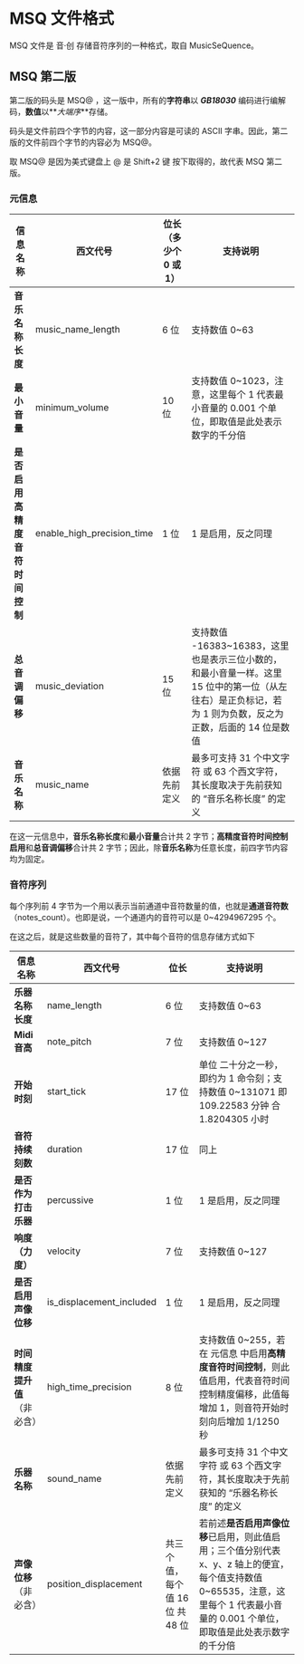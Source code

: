 # MSQ 文件格式

MSQ 文件是 音·创 存储音符序列的一种格式，取自 MusicSeQuence。

## MSQ 第二版

第二版的码头是 MSQ@ ，这一版中，所有的**字符串**以 _**GB18030**_ 编码进行编解码，**数值**以**_大端序_**存储。

码头是文件前四个字节的内容，这一部分内容是可读的 ASCII 字串。因此，第二版的文件前四个字节的内容必为 MSQ@。

取 MSQ@ 是因为美式键盘上 @ 是 Shift+2 键 按下取得的，故代表 MSQ 第二版。

### 元信息

| 信息名称                       | 西文代号                   | 位长（多少个 0 或 1） | 支持说明                                                                                                                                                   |
| ------------------------------ | -------------------------- | --------------------- | ---------------------------------------------------------------------------------------------------------------------------------------------------------- |
| **音乐名称长度**               | music_name_length          | 6 位                  | 支持数值 0~63                                                                                                                                              |
| **最小音量**                   | minimum_volume             | 10 位                 | 支持数值 0~1023，注意，这里每个 1 代表最小音量的 0.001 个单位，即取值是此处表示数字的千分倍                                                                |
| **是否启用高精度音符时间控制** | enable_high_precision_time | 1 位                  | 1 是启用，反之同理                                                                                                                                         |
| **总音调偏移**                 | music_deviation            | 15 位                 | 支持数值 -16383~16383，这里也是表示三位小数的，和最小音量一样。这里 15 位中的第一位（从左往右）是正负标记，若为 1 则为负数，反之为正数，后面的 14 位是数值 |
| **音乐名称**                   | music_name                 | 依据先前定义          | 最多可支持 31 个中文字符 或 63 个西文字符，其长度取决于先前获知的 “音乐名称长度” 的定义                                                                    |

在这一元信息中，**音乐名称长度**和**最小音量**合计共 2 字节；**高精度音符时间控制启用**和**总音调偏移**合计共 2 字节；因此，除**音乐名称**为任意长度，前四字节内容均为固定。

### 音符序列

每个序列前 4 字节为一个用以表示当前通道中音符数量的值，也就是**通道音符数**（notes_count）。也即是说，一个通道内的音符可以是 0~4294967295 个。

在这之后，就是这些数量的音符了，其中每个音符的信息存储方式如下

| 信息名称                     | 西文代号                 | 位长                            | 支持说明                                                                                                                                                                            |
| ---------------------------- | ------------------------ | ------------------------------- | ----------------------------------------------------------------------------------------------------------------------------------------------------------------------------------- |
| **乐器名称长度**             | name_length              | 6 位                            | 支持数值 0~63                                                                                                                                                                       |
| **Midi 音高**                | note_pitch               | 7 位                            | 支持数值 0~127                                                                                                                                                                      |
| **开始时刻**                 | start_tick               | 17 位                           | 单位 二十分之一秒，即约为 1 命令刻；支持数值 0~131071 即 109.22583 分钟 合 1.8204305 小时                                                                                           |
| **音符持续刻数**             | duration                 | 17 位                           | 同上                                                                                                                                                                                |
| **是否作为打击乐器**         | percussive               | 1 位                            | 1 是启用，反之同理                                                                                                                                                                  |
| **响度（力度）**             | velocity                 | 7 位                            | 支持数值 0~127                                                                                                                                                                      |
| **是否启用声像位移**         | is_displacement_included | 1 位                            | 1 是启用，反之同理                                                                                                                                                                  |
| **时间精度提升值**（非必含） | high_time_precision      | 8 位                            | 支持数值 0~255，若在 元信息 中启用**高精度音符时间控制**，则此值启用，代表音符时间控制精度偏移，此值每增加 1，则音符开始时刻向后增加 1/1250 秒                                      |
| **乐器名称**                 | sound_name               | 依据先前定义                    | 最多可支持 31 个中文字符 或 63 个西文字符，其长度取决于先前获知的 “乐器名称长度” 的定义                                                                                             |
| **声像位移**（非必含）       | position_displacement    | 共三个值，每个值 16 位 共 48 位 | 若前述**是否启用声像位移**已启用，则此值启用；三个值分别代表 x、y、z 轴上的便宜，每个值支持数值 0~65535，注意，这里每个 1 代表最小音量的 0.001 个单位，即取值是此处表示数字的千分倍 |
